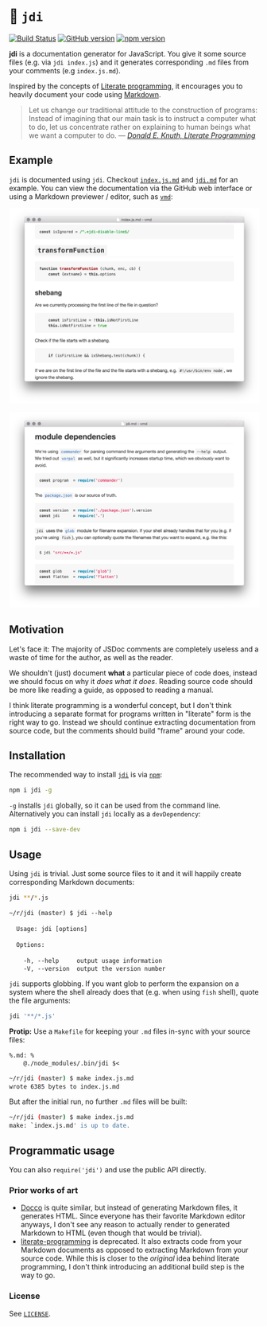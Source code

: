 # :blue_book: `jdi`

[![Build Status](https://travis-ci.org/alexanderGugel/jdi.svg)](https://travis-ci.org/alexanderGugel/jdi)
[![GitHub version](https://img.shields.io/github/tag/alexanderGugel/jdi.svg)](https://github.com/alexanderGugel/jdi)
[![npm version](https://img.shields.io/npm/v/jdi.svg)](https://www.npmjs.com/package/jdi)

**jdi** is a documentation generator for JavaScript. You give it some source
files (e.g. via `jdi index.js`) and it generates corresponding `.md` files from
your comments (e.g `index.js.md`).

Inspired by the concepts of [Literate programming], it encourages you to heavily
document your code using [Markdown].

> Let us change our traditional attitude to the construction of programs:
> Instead of imagining that our main task is to instruct a computer what to do,
> let us concentrate rather on explaining to human beings what we want a
> computer to do.
> — <cite>[Donald E. Knuth, Literate Programming]</cite>

## Example

`jdi` is documented using `jdi`. Checkout [`index.js.md`](./index.js.md) and
[`jdi.md`](./jdi.md) for an example. You can view the documentation via the
GitHub web interface or using a Markdown previewer / editor, such as
[`vmd`](https://www.npmjs.com/package/vmd):

![Demo 1](./assets/demo1.png)

![Demo 2](./assets/demo2.png)

## Motivation

Let's face it: The majority of JSDoc comments are completely useless and a waste
of time for the author, as well as the reader.

We shouldn't (just) document **what** a particular piece of code does, instead
we should focus on why it *does what it does*. Reading source code should be
more like reading a guide, as opposed to reading a manual.

I think literate programming is a wonderful concept, but I don't think
introducing a separate format for programs written in "literate" form is the
right way to go. Instead we should continue extracting documentation from source
code, but the comments should build "frame" around your code.

## Installation

The recommended way to install [`jdi`](https://www.npmjs.com/package/jdi) is
via [`npm`](https://www.npmjs.org/):

   ```sh
   npm i jdi -g
   ```

`-g` installs `jdi` globally, so it can be used from the command line.
Alternatively you can install `jdi` locally as a `devDependency`:

   ```sh
   npm i jdi --save-dev
   ```

## Usage

Using `jdi` is trivial. Just some source files to it and it will happily create
corresponding Markdown documents:

```sh
jdi **/*.js
```

```
~/r/jdi (master) $ jdi --help

  Usage: jdi [options]

  Options:

    -h, --help     output usage information
    -V, --version  output the version number
```

`jdi` supports globbing. If you want glob to perform the expansion on a system
where the shell already does that (e.g. when using `fish` shell), quote the file
arguments:

```sh
jdi '**/*.js'
```

**Protip:** Use a `Makefile` for keeping your `.md` files in-sync with your
source files:

```make
%.md: %
	@./node_modules/.bin/jdi $<
```

```sh
~/r/jdi (master) $ make index.js.md
wrote 6385 bytes to index.js.md
```

But after the initial run, no further `.md` files will be built:

```sh
~/r/jdi (master) $ make index.js.md
make: `index.js.md' is up to date.
```

## Programmatic usage

You can also `require('jdi')` and use the public API directly.

### Prior works of art

* [Docco](https://jashkenas.github.io/docco/) is quite similar, but instead of
  generating Markdown files, it generates HTML. Since everyone has their
  favorite Markdown editor anyways, I don't see any reason to actually render to
  generated Markdown to HTML (even though that would be trivial).
* [literate-programming](https://github.com/jostylr/literate-programming) is
  deprecated. It also extracts code from your Markdown documents as opposed to
  extracting Markdown from your source code. While this is closer to the
  *original* idea behind literate programming, I don't think introducing an
  additional build step is the way to go.

### License

See [`LICENSE`](./LICENSE).

[Donald E. Knuth, Literate Programming]: http://www.literateprogramming.com/knuthweb.pdf
[Literate programming]: https://en.wikipedia.org/wiki/Literate_programming
[Markdown]: https://github.com/adam-p/markdown-here/wiki/Markdown-Cheatsheet
